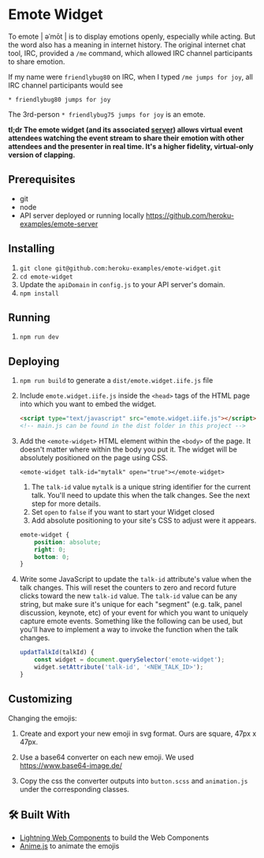 # Emote Widget

To emote | əˈmōt | is to display emotions openly, especially while acting. But the word also has a meaning in internet history. The original internet chat tool, IRC, provided a `/me` command, which allowed IRC channel participants to share emotion.

If my name were `friendlybug80` on IRC, when I typed `/me jumps for joy`, all IRC channel participants would see

```
* friendlybug80 jumps for joy
```

The 3rd-person `* friendlybug75 jumps for joy` is an emote.

**tl;dr The emote widget (and its associated [server](https://github.com/heroku-examples/emote-server)) allows virtual event attendees watching the event stream to share their emotion with other attendees and the presenter in real time. It's a higher fidelity, virtual-only version of clapping.**

## Prerequisites

-   git
-   node
-   API server deployed or running locally https://github.com/heroku-examples/emote-server

## Installing

1. `git clone git@github.com:heroku-examples/emote-widget.git`
1. `cd emote-widget`
1. Update the `apiDomain` in `config.js` to your API server's domain.
1. `npm install`

## Running

1. `npm run dev`

## Deploying

1. `npm run build` to generate a `dist/emote.widget.iife.js` file
1. Include `emote.widget.iife.js` inside the `<head>` tags of the HTML page into which you want to embed the widget.

    ```html
    <script type="text/javascript" src="emote.widget.iife.js"></script>
    <!-- main.js can be found in the dist folder in this project -->
    ```

1. Add the `<emote-widget>` HTML element within the `<body>` of the page. It doesn't matter where within the body you put it. The widget will be absolutely positioned on the page using CSS.

    `<emote-widget talk-id="mytalk" open="true"></emote-widget>`

    1. The `talk-id` value `mytalk` is a unique string identifier for the current talk. You'll need to update this when the talk changes. See the next step for more details.
    1. Set `open` to `false` if you want to start your Widget closed
    1. Add absolute positioning to your site's CSS to adjust were it appears.

    ```css
    emote-widget {
        position: absolute;
        right: 0;
        bottom: 0;
    }
    ```

1. Write some JavaScript to update the `talk-id` attribute's value when the talk changes. This will reset the counters to zero and record future clicks toward the new `talk-id` value. The `talk-id` value can be any string, but make sure it's unique for each "segment" (e.g. talk, panel discussion, keynote, etc) of your event for which you want to uniquely capture emote events. Something like the following can be used, but you'll have to implement a way to invoke the function when the talk changes.

    ```javascript
    updatTalkId(talkId) {
        const widget = document.querySelector('emote-widget');
        widget.setAttribute('talk-id', '<NEW_TALK_ID>');
    }
    ```

## Customizing

Changing the emojis:

1. Create and export your new emoji in svg format. Ours are square, 47px x 47px.

1. Use a base64 converter on each new emoji. We used https://www.base64-image.de/

1. Copy the css the converter outputs into `button.scss` and `animation.js` under the corresponding classes.

## 🛠 Built With

-   [Lightning Web Components](https://lwc.dev) to build the Web Components
-   [Anime.js](https://animejs.com) to animate the emojis